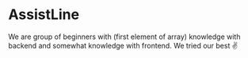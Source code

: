 # AssistLine

We are group of beginners with (first element of array) knowledge with backend and somewhat knowledge with frontend. We tried our best ✌️

